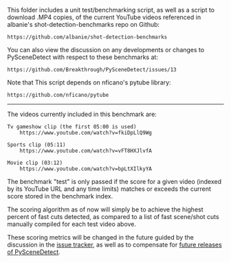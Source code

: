 
This folder includes a unit test/benchmarking script, as well as a script to
download .MP4 copies, of the current YouTube videos referenced in albanie's
shot-detection-benchmarks repo on Github:

    https://github.com/albanie/shot-detection-benchmarks

You can also view the discussion on any developments or changes to
PySceneDetect with respect to these benchmarks at:

    https://github.com/Breakthrough/PySceneDetect/issues/13

Note that This script depends on nficano's pytube library:

    https://github.com/nficano/pytube

--------

The videos currently included in this benchmark are: 

    Tv gameshow clip (the first 05:00 is used)
        https://www.youtube.com/watch?v=fkiDpLlQ9Wg

    Sports clip (05:11)
        https://www.youtube.com/watch?v=vFT8HXJlvfA

    Movie clip (03:12)
        https://www.youtube.com/watch?v=bpLtXIlkyYA

The benchmark "test" is only passed if the score for a given video (indexed by 
its YouTube URL and any time limits) matches or exceeds the current score 
stored in the benchmark index.

The scoring algorithm as of now will simply be to achieve the highest percent 
of fast cuts detected, as compared to a list of fast scene/shot cuts manually 
compiled for each test video above.

These scoring metrics will be changed in the future guided by the discussion 
in the [issue tracker](https://github.com/Breakthrough/PySceneDetect/issues/13), 
as well as to compensate for [future releases of PySceneDetect](http://pyscenedetect.readthedocs.org/en/latest/features/#version-roadmap).

